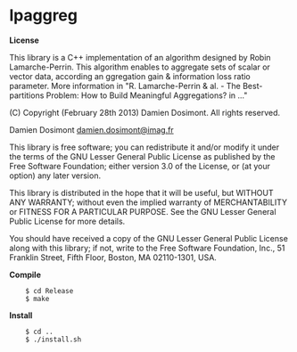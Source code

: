 lpaggreg
======

__License__

This library is a C++ implementation of an algorithm designed by Robin
Lamarche-Perrin. This algorithm enables to aggregate sets of scalar or vector 
data, according an ggregation gain & information loss ratio parameter.
More information in "R. Lamarche-Perrin & al. - The Best-partitions Problem:
How to Build Meaningful Aggregations? in ..."

(C) Copyright (February 28th 2013) Damien Dosimont. All rights reserved.

Damien Dosimont <damien.dosimont@imag.fr>

This library is free software; you can redistribute it and/or modify it
under the terms of the GNU Lesser General Public License as published by
the Free Software Foundation; either version 3.0 of the License, or
(at your option) any later version.

This library is distributed in the hope that it will be useful, but
WITHOUT ANY WARRANTY; without even the implied warranty of MERCHANTABILITY
or FITNESS FOR A PARTICULAR PURPOSE. See the GNU Lesser General Public
License for more details.

You should have received a copy of the GNU Lesser General Public
License along with this library; if not, write to the Free Software
Foundation, Inc., 51 Franklin Street, Fifth Floor, Boston, MA  02110-1301,
USA.

__Compile__

		$ cd Release
		$ make
		
__Install__

		$ cd ..
		$ ./install.sh

